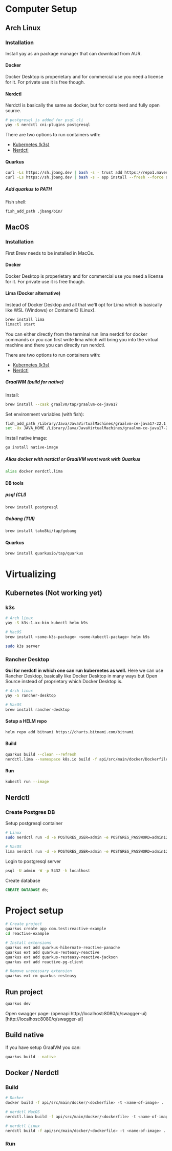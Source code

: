 # Computer Setup

## Arch Linux

### Installation

Install yay as an package manager that can download from AUR.

#### Docker

Docker Desktop is properietary and for commercial use you need a license for it. For private use it is free though.

#### Nerdctl

Nerdctl is basically the same as docker, but for containerd and fully open source.

```sh
# postgresql is added for psql cli
yay -S nerdctl cni-plugins postgresql
```

There are two options to run containers with:
- [Kubernetes (k3s)](Kubernetes)
- [Nerdctl](Nerdctl) 

#### Quarkus

```sh
curl -Ls https://sh.jbang.dev | bash -s - trust add https://repo1.maven.org/maven2/io/quarkus/quarkus-cli/
curl -Ls https://sh.jbang.dev | bash -s - app install --fresh --force quarkus@quarkusio
```

##### Add quarkus to PATH

Fish shell:
```sh
fish_add_path .jbang/bin/
```

## MacOS

### Installation

First Brew needs to be installed in MacOs.

#### Docker

Docker Desktop is properietary and for commercial use you need a license for it. For private use it is free though.

#### Lima (Docker alternative)

Instead of Docker Desktop and all that we'll opt for Lima which is basically like WSL (Windows) or ContainerD (Linux).

```sh
brew install lima
limactl start
```

You can either directly from the terminal run lima nerdctl for docker commands or you can first write lima which will bring you into the virtual machine and there you can directly run nerdctl.


There are two options to run containers with:
- [Kubernetes (k3s)](Kubernetes)
- [Nerdctl](Nerdctl)

##### GraalWM (build for native)

Install:
```sh
brew install --cask graalvm/tap/graalvm-ce-java17
```

Set environment variables (with fish):
```sh
fish_add_path /Library/Java/JavaVirtualMachines/graalvm-ce-java17-22.1.0/Contents/Home/bin/
set -Ux JAVA_HOME /Library/Java/JavaVirtualMachines/graalvm-ce-java17-22.1.0/Contents/Home/
```

Install native image:
```sh
gu install native-image
```

##### Alias docker with nerdctl or GraalVM wont work with Quarkus
```sh
alias docker nerdctl.lima
```

#### DB tools

##### psql (CLI)

```sh
brew install postgresql
```

##### Gobang (TUI)

```sh
brew install tako8ki/tap/gobang
```

#### Quarkus

```sh
brew install quarkusio/tap/quarkus
```

# Virtualizing

## Kubernetes (Not working yet)

### k3s

```sh
# Arch linux
yay -S k3s-1.xx-bin kubectl helm k9s

# MacOS
brew install <some-k3s-package> <some-kubectl-package> helm k9s
```

```sh
sudo k3s server
```

### Rancher Desktop

**Gui for nerdctl in which one can run kubernetes as well.**
Here we can use Rancher Desktop, basically like Docker Desktop in many ways but Open Source instead of proprietary which Docker Desktop is.

```sh
# Arch linux
yay -S rancher-desktop

# MacOS
brew install rancher-desktop
```

#### Setup a HELM repo

```sh
helm repo add bitnami https://charts.bitnami.com/bitnami
```

#### Build

```sh
quarkus build --clean --refresh
nerdctl.lima --namespace k8s.io build -f api/src/main/docker/Dockerfile.jvm -t quarkus/cqrs-multi-module .
```

#### Run
```sh
kubectl run --image 
```

## Nerdctl

### Create Postgres DB

Setup postgresql container
```sh
# Linux
sudo nerdctl run -d -e POSTGRES_USER=admin -e POSTGRES_PASSWORD=admin123 -p 5432:5432 --name postgresql postgres

# MacOS
lima nerdctl run -d -e POSTGRES_USER=admin -e POSTGRES_PASSWORD=admin123 -p 5432:5432 --name postgresql postgres
```

Login to postgresql server
```sh
psql -U admin -W -p 5432 -h localhost
```

Create database
```sql
CREATE DATABASE db;
```
# Project setup

```sh
# Create project
quarkus create app com.test:reactive-example
cd reactive-example

# Install extensions
quarkus ext add quarkus-hibernate-reactive-panache
quarkus ext add quarkus-resteasy-reactive
quarkus ext add quarkus-resteasy-reactive-jackson
quarkus ext add reactive-pg-client

# Remove unecessary extension
quarkus ext rm quarkus-resteasy
```

## Run project

```sh
quarkus dev
```

Open swagger page: (openapi http://localhost:8080/q/swagger-ui)[http://localhost:8080/q/swagger-ui]

## Build native

If you have setup GraalVM you can:
```sh
quarkus build --native
```

## Docker / Nerdctl

### Build

```sh
# Docker
docker build -f api/src/main/docker/<dockerfile> -t <name-of-image> .

# nerdctl MacOS
nerdctl.lima build -f api/src/main/docker/<dockerfile> -t <name-of-image> .

# nerdctl Linux
nerdctl build -f api/src/main/docker/<dockerfile> -t <name-of-image> .
```

### Run
